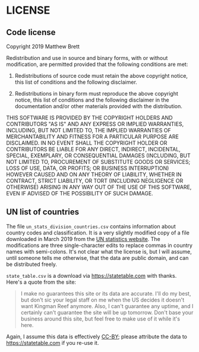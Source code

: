LICENSE
=======

Code license
------------

Copyright 2019 Matthew Brett

Redistribution and use in source and binary forms, with or without modification, are permitted provided that the following conditions are met:

1. Redistributions of source code must retain the above copyright notice, this list of conditions and the following disclaimer.

2. Redistributions in binary form must reproduce the above copyright notice, this list of conditions and the following disclaimer in the documentation and/or other materials provided with the distribution.

THIS SOFTWARE IS PROVIDED BY THE COPYRIGHT HOLDERS AND CONTRIBUTORS "AS IS" AND ANY EXPRESS OR IMPLIED WARRANTIES, INCLUDING, BUT NOT LIMITED TO, THE IMPLIED WARRANTIES OF MERCHANTABILITY AND FITNESS FOR A PARTICULAR PURPOSE ARE DISCLAIMED. IN NO EVENT SHALL THE COPYRIGHT HOLDER OR CONTRIBUTORS BE LIABLE FOR ANY DIRECT, INDIRECT, INCIDENTAL, SPECIAL, EXEMPLARY, OR CONSEQUENTIAL DAMAGES (INCLUDING, BUT NOT LIMITED TO, PROCUREMENT OF SUBSTITUTE GOODS OR SERVICES; LOSS OF USE, DATA, OR PROFITS; OR BUSINESS INTERRUPTION) HOWEVER CAUSED AND ON ANY THEORY OF LIABILITY, WHETHER IN CONTRACT, STRICT LIABILITY, OR TORT (INCLUDING NEGLIGENCE OR OTHERWISE) ARISING IN ANY WAY OUT OF THE USE OF THIS SOFTWARE, EVEN IF ADVISED OF THE POSSIBILITY OF SUCH DAMAGE.

UN list of countries
--------------------

The file `un_stats_division_countries.csv` contains information about country
codes and classification. It is a very slightly modified copy of a file
downloaded in March 2019 from the [UN statistics
website](https://unstats.un.org/unsd/methodology/m49/overview).  The
modifications are three single-character edits to replace commas in country
names with semi-colons. It's not clear what the license is, but I will assume, until
someone tells me otherwise, that the data are public domain, and can be
distributed freely.

`state_table.csv` is a download via <https://statetable.com> with thanks.  Here's a quote from the site:

> I make no guarantees this site or its data are accurate. I'll do my best, but
> don't sic your legal staff on me when the US decides it doesn't want Kingman
> Reef anymore. Also, I can't guarantee any uptime, and I certainly can't
> guarantee the site will be up tomorrow. Don't base your business around this
> site, but feel free to make use of it while it's here.

Again, I assume this data is effectively
[CC-BY](https://creativecommons.org/licenses/by/4.0/); please attribute the
data to <https://statetable.com> if you re-use it.
